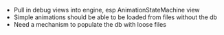 - Pull in debug views into engine, esp AnimationStateMachine view
- Simple animations should be able to be loaded from files without the db
- Need a mechanism to populate the db with loose files